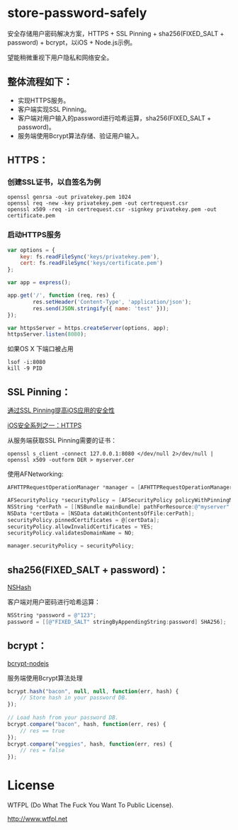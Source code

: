 # store-password-safely
安全存储用户密码解决方案，HTTPS + SSL Pinning + sha256(FIXED_SALT + password) + bcrypt，以iOS + Node.js示例。

望能稍微重视下用户隐私和网络安全。

## 整体流程如下：

- 实现HTTPS服务。
- 客户端实现SSL Pinning。
- 客户端对用户输入的password进行哈希运算，sha256(FIXED_SALT + password)。
- 服务端使用Bcrypt算法存储、验证用户输入。

## HTTPS：

### 创建SSL证书，以自签名为例

	openssl genrsa -out privatekey.pem 1024
	openssl req -new -key privatekey.pem -out certrequest.csr
	openssl x509 -req -in certrequest.csr -signkey privatekey.pem -out certificate.pem
	
### 启动HTTPS服务

```javascript
var options = {
	key: fs.readFileSync('keys/privatekey.pem'),
	cert: fs.readFileSync('keys/certificate.pem')
};

var app = express();

app.get('/', function (req, res) {
        res.setHeader('Content-Type', 'application/json');
        res.send(JSON.stringify({ name: 'test' }));
});

var httpsServer = https.createServer(options, app);
httpsServer.listen(8080);
```

如果OS X 下端口被占用

	lsof -i:8080
	kill -9 PID

## SSL Pinning：
[通过SSL Pinning提高iOS应用的安全性](http://alvinhu.com/blog/2013/06/26/secure-ios-apps-on-ssl-pinning/)

[iOS安全系列之一：HTTPS](http://oncenote.com/2014/10/21/Security-1-HTTPS/)

从服务端获取SSL Pinning需要的证书：

	openssl s_client -connect 127.0.0.1:8080 </dev/null 2>/dev/null | openssl x509 -outform DER > myserver.cer
	
使用AFNetworking:

```objective-c
AFHTTPRequestOperationManager *manager = [AFHTTPRequestOperationManager manager];

AFSecurityPolicy *securityPolicy = [AFSecurityPolicy policyWithPinningMode:AFSSLPinningModeCertificate];
NSString *cerPath = [[NSBundle mainBundle] pathForResource:@"myserver" ofType:@"cer"];
NSData *certData = [NSData dataWithContentsOfFile:cerPath];
securityPolicy.pinnedCertificates = @[certData];
securityPolicy.allowInvalidCertificates = YES;
securityPolicy.validatesDomainName = NO;

manager.securityPolicy = securityPolicy;
```

## sha256(FIXED_SALT + password)：
[NSHash](https://github.com/jerolimov/NSHash)

客户端对用户密码进行哈希运算：

```objective-c
NSString *password = @"123";
password = [[@"FIXED_SALT" stringByAppendingString:password] SHA256];
```
## bcrypt：
[bcrypt-nodejs](https://www.npmjs.com/package/bcrypt-nodejs)

服务端使用Bcrypt算法处理

```javascript
bcrypt.hash("bacon", null, null, function(err, hash) {
    // Store hash in your password DB.
});
 
// Load hash from your password DB.
bcrypt.compare("bacon", hash, function(err, res) {
    // res == true
});
bcrypt.compare("veggies", hash, function(err, res) {
    // res = false
});
```


# License
WTFPL (Do What The Fuck You Want To Public License).

http://www.wtfpl.net